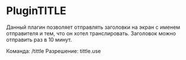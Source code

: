# PluginTITLE
Данный плагин позволяет отправлять заголовки на экран с именем отправителя и тем, что он хотел транслировать. Заголовок можно отправить раз в 10 минут.

Команда: /tittle
Разрешение: tittle.use
